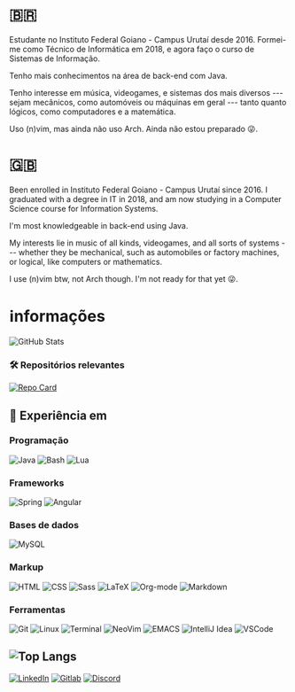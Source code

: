 # 🇧🇷

Estudante no Instituto Federal Goiano - Campus Urutaí desde 2016. Formei-me como Técnico de Informática em 2018, e agora faço o curso de Sistemas de Informação.

Tenho mais conhecimentos na área de back-end com Java.

Tenho interesse em música, videogames, e sistemas dos mais diversos --- sejam mecânicos, como automóveis ou máquinas em geral --- tanto quanto lógicos, como computadores e a matemática.

Uso (n)vim, mas ainda não uso Arch. Ainda não estou preparado 😜.


# 🇬🇧

Been enrolled in Instituto Federal Goiano - Campus Urutaí since 2016. I graduated with a degree in IT in 2018, and am now studying in a Computer Science course for Information Systems.

I'm most knowledgeable in back-end using Java.

My interests lie in music of all kinds, videogames, and all sorts of systems --- whether they be mechanical, such as automobiles or factory machines, or logical, like computers or mathematics.

I use (n)vim btw, not Arch though. I'm not ready for that yet 😜.


# ℹ️nformações


![GitHub Stats](https://github-readme-stats.vercel.app/api?username=radialserial&theme=transparent&bg_color=0D1117&border_color=0D1117&show_icons=true&icon_color=58A6FFtitle_color=E94D5F&text_color=FFF)

### 🛠️ Repositórios relevantes

[![Repo Card](https://github-readme-stats.vercel.app/api/pin/?username=yuyake23&repo=cicloshop&bg_color=0D1117&border_color=30A3DC&show_icons=true&icon_color=30A3DC&title_color=E94D5F&text_color=FFF)](https://github.com/yuyake23/cicloshop)
## 🧠 Experiência em

### Programação
 ![Java](https://img.shields.io/badge/java-ED8B00.svg?style=for-the-badge&logo=openjdk&logoColor=black)
 ![Bash](https://img.shields.io/badge/bash-1D1E22.svg?style=for-the-badge&logo=gnubash&logoColor=green) 
 ![Lua](https://img.shields.io/badge/lua-02027D.svg?style=for-the-badge&logo=lua&logoColor=white) 

### Frameworks
 ![Spring](https://img.shields.io/badge/spring_boot-92D557.svg?style=for-the-badge&logo=spring&logoColor=white) 
 ![Angular](https://img.shields.io/badge/angular-DD0030.svg?style=for-the-badge&logo=angular&logoColor=white) 

### Bases de dados
 ![MySQL](https://img.shields.io/badge/MySQL-00000F?style=for-the-badge&logo=mariadb&logoColor=white) 

### Markup
 ![HTML](https://img.shields.io/badge/html-F16625.svg?style=for-the-badge&logo=html5&logoColor=white) 
 ![CSS](https://img.shields.io/badge/css-2465F1.svg?style=for-the-badge&logo=css3&logoColor=white) 
 ![Sass](https://img.shields.io/badge/sass-CF649A.svg?style=for-the-badge&logo=sass&logoColor=white) 
 ![LaTeX](https://img.shields.io/badge/latex-008181.svg?style=for-the-badge&logo=latex&logoColor=white) 
 ![Org-mode](https://img.shields.io/badge/org_mode-77AA99.svg?style=for-the-badge&logo=org&logoColor=A04D32) 
 ![Markdown](https://img.shields.io/badge/markdown-343A40.svg?style=for-the-badge&logo=markdown&logoColor=white) 

### Ferramentas
 ![Git](https://img.shields.io/badge/GIT-E44C30?style=for-the-badge&logo=git&logoColor=white) 
 ![Linux](https://img.shields.io/badge/linux-FFBB01?style=for-the-badge&logo=linux&logoColor=black) 
 ![Terminal](https://img.shields.io/badge/terminal-0D171C?style=for-the-badge&logo=alacritty&logoColor=white) 
 ![NeoVim](https://img.shields.io/badge/neovim-105AA1?style=for-the-badge&logo=neovim&logoColor=6DB660) 
 ![EMACS](https://img.shields.io/badge/emacs-824FB5?style=for-the-badge&logo=gnuemacs&logoColor=white) 
 ![IntelliJ Idea](https://img.shields.io/badge/IntelliJ_IDEA-F22A5F?style=for-the-badge&logo=intellijidea&logoColor=black) 
 ![VSCode](https://img.shields.io/badge/VSCode-21A3EF?style=for-the-badge&logo=vscodium&logoColor=white) 

![Top Langs](https://github-readme-stats-git-masterrstaa-rickstaa.vercel.app/api/top-langs/?username=radialserial&layout=pie&bg_color=0D1117&border_color=0D1117&hide_title=true&text_color=FFF)
---

 [![LinkedIn](https://img.shields.io/badge/LinkedIn-0077B5?style=for-the-badge&logo=linkedin&logoColor=white)](https://www.linkedin.com/in/natanael-fernandes-903170299/) 
 [![Gitlab](https://img.shields.io/badge/Gitlab-ffffff?style=for-the-badge&logo=gitlab&logoColor=red)](https://gitlab.com/radialserial) 
 [![Discord](https://img.shields.io/badge/Discord-7289DA?style=for-the-badge&logo=discord&logoColor=white)](https://discord.com/channels/@radialserial/) 


